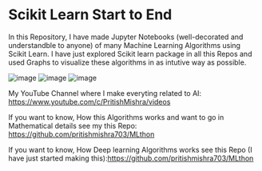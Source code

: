 # Scikit Learn Start to End

In this Repository, I have made Jupyter Notebooks (well-decorated and understandble to anyone) of many Machine Learning Algorithms using Scikit Learn. I have just explored Scikit learn package in all this Repos and used Graphs to visualize these algorithms in as intutive way as possible.

![image](https://user-images.githubusercontent.com/55872694/125040691-93e6a200-e0b5-11eb-81f6-e24e2a82cfce.png) ![image](https://user-images.githubusercontent.com/55872694/125040996-e1630f00-e0b5-11eb-8bc2-fc6bd4398987.png) ![image](https://user-images.githubusercontent.com/55872694/125041076-fa6bc000-e0b5-11eb-9659-1ff708ed3922.png)


My YouTube Channel where I make everyting related to AI: https://www.youtube.com/c/PritishMishra/videos

If you want to know, How this Algorithms works and want to go in Mathematical details see my this Repo: https://github.com/pritishmishra703/MLthon

If you want to know, How Deep learning Algorithms works see this Repo (I have just started making this):https://github.com/pritishmishra703/MLthon
